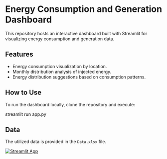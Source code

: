 # Energy Consumption and Generation Dashboard

This repository hosts an interactive dashboard built with Streamlit for visualizing energy consumption and generation data.

## Features

- Energy consumption visualization by location.
- Monthly distribution analysis of injected energy.
- Energy distribution suggestions based on consumption patterns.

## How to Use

To run the dashboard locally, clone the repository and execute:

streamlit run app.py

## Data

The utilized data is provided in the `Data.xlsx` file.

[![Streamlit App](https://static.streamlit.io/badges/streamlit_badge_black_white.svg)](https://energia-fazenda.streamlit.app)


